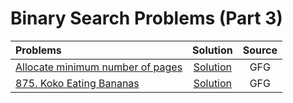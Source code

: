 # Binary Search Problems (Part 3)

| Problems  | Solution     | Source |
| :-------- | :-------: | :--------: |
| [Allocate minimum number of pages](https://practice.geeksforgeeks.org/problems/aggressive-cows/0) | [Solution](https://github.com/ArhanBytes/Rohit-Negi-CPP-DSA-Course/blob/main/Lectures/Lecture_026/Lecture_Code/agressiveCow.cpp)| GFG |
| [875. Koko Eating Bananas](https://leetcode.com/problems/koko-eating-bananas/description/) | [Solution](https://github.com/ArhanBytes/Rohit-Negi-CPP-DSA-Course/blob/main/Lectures/Lecture_026/Lecture_Code/agressiveCow.875)| GFG |